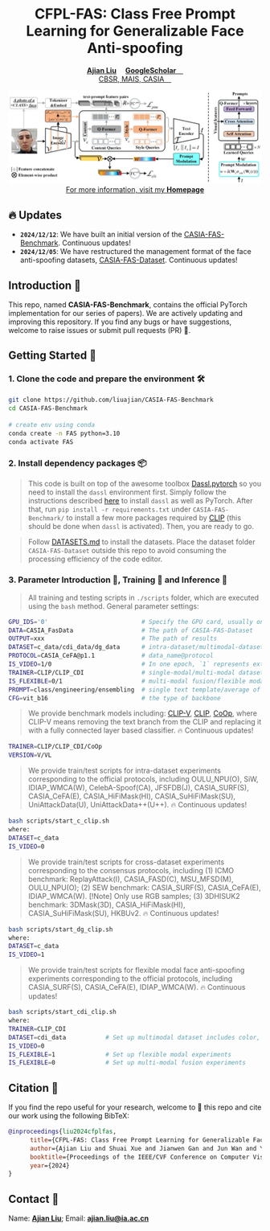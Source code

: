 <h1 align="center">CFPL-FAS: Class Free Prompt Learning for Generalizable Face Anti-spoofing</h1>

<div align='center'>
    <a href='https://github.com/liuajian' target='_blank'><strong>Ajian Liu</strong></a>&emsp;
    <a href='https://scholar.google.com/citations?user=isWtY64AAAAJ&hl=zh-CN' target='_blank'><strong>GoogleScholar</strong>&emsp;
</div>
<div align='center'>
    </sup>CBSR, MAIS, CASIA&emsp;
</div>


<p align="center">
  <img src="./asset/CFPL_FAS.jpg" alt="showcase">
  <br>
  For more information, visit my <a href="https://liuajian.github.io/"><strong>Homepage</strong></a>
</p>

## 🔥 Updates
- **`2024/12/12`**: We have built an initial version of the [CASIA-FAS-Benchmark](https://github.com/liuajian/CASIA-FAS-Benchmark). Continuous updates!
- **`2024/12/05`**: We have restructured the management format of the face anti-spoofing datasets, [CASIA-FAS-Dataset](https://github.com/liuajian/CASIA-FAS-Dataset). Continuous updates!

## Introduction 📖
This repo, named **CASIA-FAS-Benchmark**, contains the official PyTorch implementation for our series of papers).
We are actively updating and improving this repository. If you find any bugs or have suggestions, welcome to raise issues or submit pull requests (PR) 💖.

## Getting Started 🏁
### 1. Clone the code and prepare the environment 🛠️

```bash
git clone https://github.com/liuajian/CASIA-FAS-Benchmark
cd CASIA-FAS-Benchmark

# create env using conda
conda create -n FAS python=3.10
conda activate FAS
```

### 2. Install dependency packages 📦
> This code is built on top of the awesome toolbox [Dassl.pytorch](https://github.com/KaiyangZhou/Dassl.pytorch) so you need to install the `dassl` environment first. Simply follow the instructions described [here](https://github.com/KaiyangZhou/Dassl.pytorch#installation) to install `dassl` as well as PyTorch. After that, run `pip install -r requirements.txt` under `CASIA-FAS-Benchmark/` to install a few more packages required by [CLIP](https://github.com/openai/CLIP) (this should be done when `dassl` is activated). Then, you are ready to go.

> Follow [DATASETS.md](DATASETS.md) to install the datasets. Place the dataset folder `CASIA-FAS-Dataset` outside this repo to avoid consuming the processing efficiency of the code editor.

### 3. Parameter Introduction 🎨, Training 💪 and Inference 🚀
> All training and testing scripts in `./scripts` folder, which are executed using the `bash` method. General parameter settings:
```bash
GPU_IDS='0'                          # Specify the GPU card, usually one is sufficient
DATA=CASIA_FasData                   # The path of CASIA-FAS-Dataset
OUTPUT=xxx                           # The path of results
DATASET=c_data/cdi_data/dg_data      # intra-dataset/multimodal-dataset/cross-dataset
PROTOCOL=CASIA_CeFA@p1.1             # data_name@protocol
IS_VIDEO=1/0                         # In one epoch, `1` represents extracting only one frame from a video, and `0` represents using all frames
TRAINER=CLIP/CLIP_CDI                # single-modal/multi-modal dataset
IS_FLEXIBLE=0/1                      # multi-modal fusion/flexible modal
PROMPT=class/engineering/ensembling  # single text template/average of multiple text templates
CFG=vit_b16                          # the type of backbone
```

> We provide benchmark models including: [CLIP-V](https://github.com/openai/CLIP), [CLIP](https://github.com/openai/CLIP), [CoOp](https://github.com/KaiyangZhou/CoOp), where CLIP-V means removing the text branch from the CLIP and replacing it with a fully connected layer based classifier. 🔥 Continuous updates!
```bash
TRAINER=CLIP/CLIP_CDI/CoOp    
VERSION=V/VL                         
```

> We provide train/test scripts for intra-dataset experiments corresponding to the official protocols, including OULU_NPU(O), SiW, IDIAP_WMCA(W), CelebA-Spoof(CA), JFSFDB(J), CASIA_SURF(S), CASIA_CeFA(E), CASIA_HiFiMask(HI), CASIA_SuHiFiMask(SU), UniAttackData(U), UniAttackData++(U++). 🔥 Continuous updates!
```bash
bash scripts/start_c_clip.sh
where: 
DATASET=c_data 
IS_VIDEO=0               
```

> We provide train/test scripts for cross-dataset experiments corresponding to the consensus protocols, including (1) ICMO benchmark: ReplayAttack(I), CASIA_FASD(C), MSU_MFSD(M), OULU_NPU(O); (2) SEW benchmark: CASIA_SURF(S), CASIA_CeFA(E), IDIAP_WMCA(W). [!Note] Only use RGB samples; (3) 3DHISUK2 benchmark: 3DMask(3D), CASIA_HiFiMask(HI), CASIA_SuHiFiMask(SU), HKBUv2. 🔥 Continuous updates!
```bash
bash scripts/start_dg_clip.sh
where:
DATASET=c_data
IS_VIDEO=1  
```

> We provide train/test scripts for flexible modal face anti-spoofing experiments corresponding to the official protocols, including CASIA_SURF(S), CASIA_CeFA(E), IDIAP_WMCA(W). 🔥 Continuous updates!
```bash
bash scripts/start_cdi_clip.sh
where: 
TRAINER=CLIP_CDI
DATASET=cdi_data           # Set up multimodal dataset includes color, depth, and ir modalities
IS_VIDEO=0
IS_FLEXIBLE=1              # Set up flexible modal experiments
IS_FLEXIBLE=0              # Set up multi-modal fusion experiments
```

## Citation 💖
If you find the repo useful for your research, welcome to 🌟 this repo and cite our work using the following BibTeX:
```bibtex
@inproceedings{liu2024cfplfas,
      title={CFPL-FAS: Class Free Prompt Learning for Generalizable Face Anti-spoofing}, 
      author={Ajian Liu and Shuai Xue and Jianwen Gan and Jun Wan and Yanyan Liang and Jiankang Deng and Sergio Escalera and Zhen Lei},
      booktitle={Proceedings of the IEEE/CVF Conference on Computer Vision and Pattern Recognition},
      year={2024}
}
```

## Contact 📧
Name: [**Ajian Liu**](https://liuajian.github.io/); Email: **ajian.liu@ia.ac.cn**



